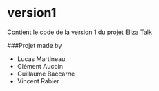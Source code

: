 # version1
Contient le code de la version 1 du projet Eliza Talk

###Projet made by 
* Lucas Martineau
* Clément Aucoin
* Guillaume Baccarne
* Vincent Rabier
